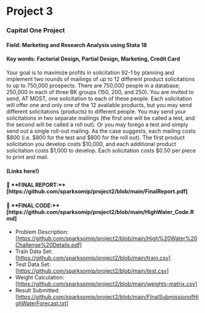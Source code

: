 # Project 3
<h3>Capital One Project</h3>
<h4>Field: Marketing and Research Analysis using Stata 18</h4>
<h4>Key words: Factorial Design, Partial Design, Marketing, Credit Card</h4>

Your goal is to maximize profits in solicitation 92-1 by planning and implement two rounds of mailings of up to 12 different product solicitations to up to 750,000 prospects. There are 750,000 people in a database; 250,000 in each of three BK groups (150, 200, and 250). You are invited to send, AT MOST, one solicitation to each of these people. Each solicitation will offer one and only one of the 12 available products, but you may send different solicitations (products) to different people. You may send your solicitations in two separate mailings (the first one will be called a test, and the second will be called a roll out). Or you may forego a test and simply send out a single roll-out mailing. As the case suggests, each mailing costs $800 (i.e. $800 for the test and $800 for the roll out). The first product solicitation you develop costs $10,000, and each additional product solicitation costs $1,000 to develop. Each solicitation costs $0.50 per piece to print and mail.

<h4>(Links here!)</h4>
<h4> 📝 **FINAL REPORT:** [https://github.com/sparksomip/project2/blob/main/FinalReport.pdf]</h4>
<h4> 📝 **FINAL CODE:** [https://github.com/sparksomip/project2/blob/main/HighWater_Code.Rmd]</h4>

- Problem Description: [https://github.com/sparksomip/project2/blob/main/High%20Water%20Challenge%20Details.pdf]<br>
- Train Data Set: [https://github.com/sparksomip/project2/blob/main/train.csv]<br>
- Test Data Set: [https://github.com/sparksomip/project2/blob/main/test.csv]<br>
- Weight Calculation: [https://github.com/sparksomip/project2/blob/main/weights-matrix.csv]<br>
- Result Submitted: [https://github.com/sparksomip/project2/blob/main/FInalSubmissionofHighWaterForecast.txt]
